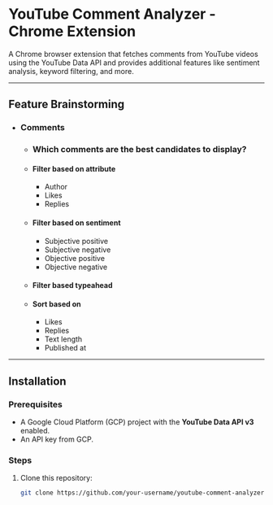 
# YouTube Comment Analyzer - Chrome Extension

A Chrome browser extension that fetches comments from YouTube videos using the YouTube Data API and provides additional features like sentiment analysis, keyword filtering, and more.

---

## Feature Brainstorming

- ### Comments

  - ### Which comments are the best candidates to display?

  - #### Filter based on attribute

    - Author
    - Likes
    - Replies

  - #### Filter based on sentiment

    - Subjective positive
    - Subjective negative
    - Objective positive
    - Objective negative

  - #### Filter based typeahead
  
  - #### Sort based on

    - Likes
    - Replies
    - Text length
    - Published at

---

## Installation

### Prerequisites

- A Google Cloud Platform (GCP) project with the **YouTube Data API v3** enabled.
- An API key from GCP.

### Steps

1. Clone this repository:

   ```bash
   git clone https://github.com/your-username/youtube-comment-analyzer.git

